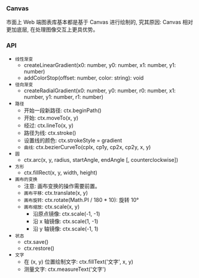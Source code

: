 ### Canvas

市面上 Web 端图表库基本都是基于 Canvas 进行绘制的, 究其原因: Canvas 相对更加底层, 在处理图像交互上更具优势。

### API

* `线性渐变`
  * createLinearGradient(x0: number, y0: number, x1: number, y1: number)
  * addColorStop(offset: number, color: string): void
* `径向渐变`
  * createRadialGradient(x0: number, y0: number, r0: number, x1: number, y1: number, r1: number)
* `路径`
  * 开始一段新路径: ctx.beginPath()
  * 开始: ctx.moveTo(x, y)
  * 经过: ctx.lineTo(x, y)
  * 路径为线: ctx.stroke()
  * 设置线的颜色: ctx.strokeStyle = gradient
  * `曲线`: ctx.bezierCurveTo(cplx, cp1y, cp2x, cp2y, x, y)
* `圆`
  * ctx.arc(x, y, radius, startAngle, endAngle [, counterclockwise])
* `方形`
  * ctx.fillRect(x, y, width, height)
* `画布的变换`
  * 注意: 画布变换的操作需要前置。
  * `画布平移`: ctx.translate(x, y)
  * `画布旋转`: ctx.rotate(Math.PI / 180 * 10): 旋转 10°
  * `画布缩放`: ctx.scale(x, y)
    * 沿原点镜像: ctx.scale(-1, -1)
    * 沿 x 轴镜像: ctx.scale(1, -1)
    * 沿 y 轴镜像: ctx.scale(-1, 1)
* `状态`
  * ctx.save()
  * ctx.restore()
* `文字`
  * 在 (x, y) 位置绘制文字: ctx.fillText('文字', x, y)
  * 测量文字: ctx.measureText('文字')
